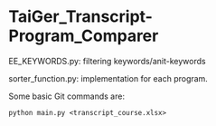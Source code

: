 # TaiGer_Transcript-Program_Comparer

EE_KEYWORDS.py:
filtering keywords/anit-keywords

sorter_function.py:
implementation for each program.


Some basic Git commands are:
```
python main.py <transcript_course.xlsx>
```
